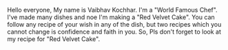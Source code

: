 Hello everyone,
My name is Vaibhav Kochhar. I'm a "World Famous Chef". I've made many dishes and noe I'm making a "Red Velvet Cake". You can follow any recipe of your wish in any of the dish, but two recipes which you cannot change is confidence and faith in you. So, Pls don't forget to look at my recipe for "Red Velvet Cake".